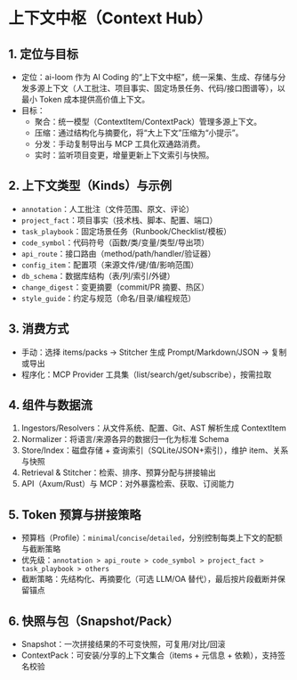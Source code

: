 # 上下文中枢（Context Hub）

## 1. 定位与目标

- 定位：ai-loom 作为 AI Coding 的“上下文中枢”，统一采集、生成、存储与分发多源上下文（人工批注、项目事实、固定场景任务、代码/接口图谱等），以最小 Token 成本提供高价值上下文。
- 目标：
  - 聚合：统一模型（ContextItem/ContextPack）管理多源上下文。
  - 压缩：通过结构化与摘要化，将“大上下文”压缩为“小提示”。
  - 分发：手动复制导出与 MCP 工具化双通路消费。
  - 实时：监听项目变更，增量更新上下文索引与快照。

## 2. 上下文类型（Kinds）与示例

- `annotation`：人工批注（文件范围、原文、评论）
- `project_fact`：项目事实（技术栈、脚本、配置、端口）
- `task_playbook`：固定场景任务（Runbook/Checklist/模板）
- `code_symbol`：代码符号（函数/类/变量/类型/导出项）
- `api_route`：接口路由（method/path/handler/验证器）
- `config_item`：配置项（来源文件/键/值/影响范围）
- `db_schema`：数据库结构（表/列/索引/外键）
- `change_digest`：变更摘要（commit/PR 摘要、热区）
- `style_guide`：约定与规范（命名/目录/编程规范）

## 3. 消费方式

- 手动：选择 items/packs → Stitcher 生成 Prompt/Markdown/JSON → 复制或导出
- 程序化：MCP Provider 工具集（list/search/get/subscribe），按需拉取

## 4. 组件与数据流

1) Ingestors/Resolvers：从文件系统、配置、Git、AST 解析生成 ContextItem
2) Normalizer：将语言/来源各异的数据归一化为标准 Schema
3) Store/Index：磁盘存储 + 查询索引（SQLite/JSON+索引），维护 item、关系与快照
4) Retrieval & Stitcher：检索、排序、预算分配与拼接输出
5) API（Axum/Rust）与 MCP：对外暴露检索、获取、订阅能力

## 5. Token 预算与拼接策略

- 预算档（Profile）：`minimal`/`concise`/`detailed`，分别控制每类上下文的配额与截断策略
- 优先级：`annotation > api_route > code_symbol > project_fact > task_playbook > others`
- 截断策略：先结构化、再摘要化（可选 LLM/OA 替代），最后按片段截断并保留锚点

## 6. 快照与包（Snapshot/Pack）

- Snapshot：一次拼接结果的不可变快照，可复用/对比/回滚
- ContextPack：可安装/分享的上下文集合（items + 元信息 + 依赖），支持签名校验
